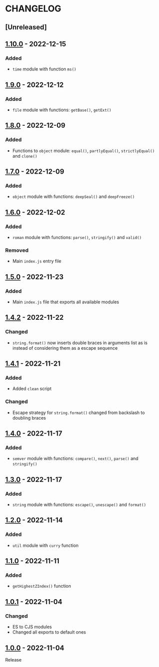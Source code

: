 # CHANGELOG

## [Unreleased]

## [1.10.0](../../compare/1.9.0..1.10.0) - 2022-12-15
### Added
- `time` module with function `ms()`

## [1.9.0](../../compare/1.8.0..1.9.0) - 2022-12-12
### Added
- `file` module with functions: `getBase()`, `getExt()`

## [1.8.0](../../compare/1.7.0..1.8.0) - 2022-12-09
### Added
- Functions to `object` module: `equal()`, `partlyEqual()`, `strictlyEqual()` and `clone()`

## [1.7.0](../../compare/1.6.0..1.7.0) - 2022-12-09
### Added
- `object` module with functions: `deepSeal()` and `deepFreeze()`

## [1.6.0](../../compare/1.5.0..1.6.0) - 2022-12-02
### Added
- `roman` module with functions: `parse()`, `stringify()` and `valid()`

### Removed
- Main `index.js` entry file

## [1.5.0](../../compare/1.4.2..1.5.0) - 2022-11-23
### Added
- Main `index.js` file that exports all available modules

## [1.4.2](../../compare/1.4.1..1.4.2) - 2022-11-22
### Changed
- `string.format()` now inserts double braces in arguments list as is instead of considering them as a escape sequence

## [1.4.1](../../compare/1.4.0..1.4.1) - 2022-11-21
### Added
- Added `clean` script

### Changed
- Escape strategy for `string.format()` changed from backslash to doubling braces

## [1.4.0](../../compare/1.3.0..1.4.0) - 2022-11-17
### Added
- `semver` module with functions: `compare()`, `next()`, `parse()` and `stringify()`

## [1.3.0](../../compare/1.2.0..1.3.0) - 2022-11-17
### Added
- `string` module with functions: `escape()`, `unescape()` and `format()`

## [1.2.0](../../compare/1.1.0..1.2.0) - 2022-11-14
### Added
- `util` module with `curry` function

## [1.1.0](../../compare/1.0.1..1.1.0) - 2022-11-11
### Added
- `getHighestZIndex()` function

## [1.0.1](../../compare/1.0.0..1.0.1) - 2022-11-04
### Changed
- ES to CJS modules
- Changed all exports to default ones

## [1.0.0](../../tree/1.0.0) - 2022-11-04
Release
